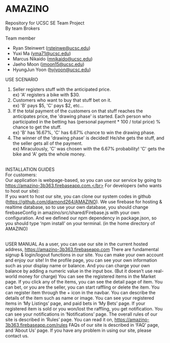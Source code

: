 # AMAZINO
Repository for UCSC SE Team Project </br>
By team Brokers </br>

Team member
 - Ryan Steinwert (rsteinwe@ucsc.edu)
 - Yuxi Ma (yma71@ucsc.edu)
 - Marcus Nikaido (mnikaido@ucsc.edu)
 - Jaeho Moon (jmoon15@ucsc.edu)
 - HyungJun Yoon (hyjyoon@ucsc.edu)

USE SCENARIO
1. Seller registers stuff with the anticipated price. </br>
ex) 'A' registers a bike with $30.
2. Customers who want to buy that stuff bet on it. </br>
ex) 'B' pays $5, 'C' pays $2, etc...
3. If the total payment of the customers on that stuff reaches the anticipates price, the 'drawing phase' is started.
Each person who participated in the betting has (personal payment * 100 / total price) % chance to get the stuff. </br>
ex) 'B' has 16.67%, 'C' has 6.67% chance to win the drawing phase.
4. The winner of the 'drawing phase' is decided! He/she gets the stuff, and the seller gets all of the payment. </br>
ex) Miraculously, 'C' was chosen with the 6.67% probability! 'C' gets the bike and 'A' gets the whole money.
</br></br>

INSTALLATION GUIDES</br>
For customers:</br>
Our application is webpage-based, so you can use our service by going to https://amazino-3b363.firebaseapp.com.</br>
For developers (who wants to host our site):</br>
If you want to host our site, you can clone our system codes in github (https://github.com/diamond264/AMAZINO). We use firebase for hosting & realtime database, so to use your own database, you should change firebaseConfig in amazino/src/shared/Firebase.js with your own configuration. And we defined our npm dependency in package.json, so you should type ‘npm install’ on your terminal. (in the home directory of AMAZINO)
</br></br>

USER MANUAL
As a user, you can use our site in the current hosted address, https://amazino-3b363.firebaseapp.com
There are fundamental signup & login/logout functions in our site. You can make your own account and enjoy our site!
In the profile page, you can see your own information such as your display name or balance. And you can charge your own balance by adding a numeric value in the input box. (But it doesn’t use real-world money for charge)
You can see the registered items in the Market page.
If you click any of the items, you can see the detail page of item. You can bet, or you are the seller, you can start raffling or delete the item.
You can register item through the + icon in the navbar. You can describe the details of the item such as name or image.
You can see your registered items in ‘My Listings’ page, and paid bets in ‘My Bets’ page.
If your registered item is sold or you won/lost the raffling, you get notification.
You can see your notifications in ‘Notifications’ page.
The overall rules of our site is described in ‘Rules’ page. You can read it on, https://amazino-3b363.firebaseapp.com/rules
FAQs of our site is described in ‘FAQ’ page, and ‘About Us’ page. If you have any problem in using our site, please contact us.
